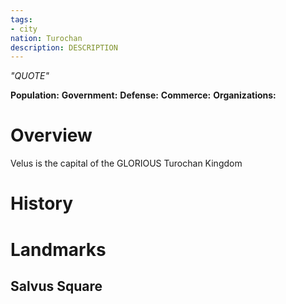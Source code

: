 ```yaml
---
tags:
- city
nation: Turochan
description: DESCRIPTION
---
```

*"QUOTE"*

**Population:**
**Government:**
**Defense:**
**Commerce:**
**Organizations:**

# Overview
Velus is the capital of the GLORIOUS Turochan Kingdom
# History

# Landmarks
## Salvus Square